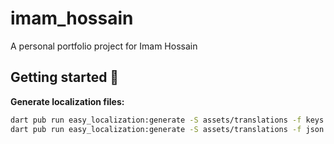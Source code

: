 # imam_hossain

A personal portfolio project for Imam Hossain

## Getting started 🚀

<a id="generate-localization-files" style="text-decoration:none">**Generate localization files:**</a>

```bash
dart pub run easy_localization:generate -S assets/translations -f keys -o localization/locale_keys.g.dart
dart pub run easy_localization:generate -S assets/translations -f json -o localization/locale_json.g.dart
```
